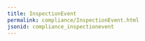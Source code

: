 ```yaml
---
title: InspectionEvent
permalink: compliance/InspectionEvent.html
jsonid: compliance_inspectionevent
---
```

